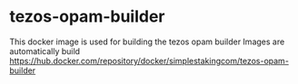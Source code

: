 # tezos-opam-builder
This docker image is used for building the tezos opam builder
Images are automatically build https://hub.docker.com/repository/docker/simplestakingcom/tezos-opam-builder
